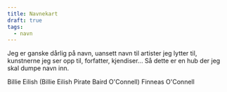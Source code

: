 ```yaml
---
title: Navnekart
draft: true
tags:
  - navn
---
```



Jeg er ganske dårlig på navn, uansett navn til artister jeg lytter til, kunstnerne jeg ser opp til, forfatter, kjendiser...
Så dette er en hub der jeg skal dumpe navn inn.

Billie Eilish (Billie Eilish Pirate Baird O'Connell)
Finneas O'Connell